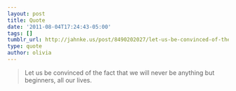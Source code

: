 ```yaml
---
layout: post
title: Quote
date: '2011-08-04T17:24:43-05:00'
tags: []
tumblr_url: http://jahnke.us/post/8490202027/let-us-be-convinced-of-the-fact-that-we-will-never
type: quote
author: olivia
---
```


> Let us be convinced of the fact that we will never be anything but beginners, all our lives.
